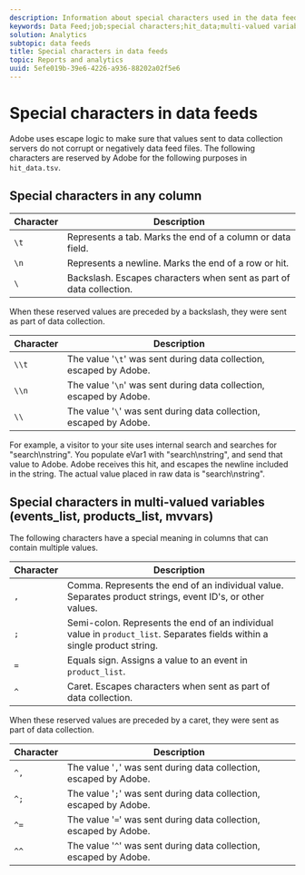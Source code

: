 ```yaml
---
description: Information about special characters used in the data feed.
keywords: Data Feed;job;special characters;hit_data;multi-valued variables;events_list;products_list;mvvars
solution: Analytics
subtopic: data feeds
title: Special characters in data feeds
topic: Reports and analytics
uuid: 5efe019b-39e6-4226-a936-88202a02f5e6
---
```


# Special characters in data feeds

Adobe uses escape logic to make sure that values sent to data collection servers do not corrupt or negatively data feed files. The following characters are reserved by Adobe for the following purposes in `hit_data.tsv`.

## Special characters in any column

| Character | Description |
|--- |--- |
| `\t` | Represents a tab. Marks the end of a column or data field. |
| `\n` | Represents a newline. Marks the end of a row or hit. |
| `\` | Backslash. Escapes characters when sent as part of data collection. |

When these reserved values are preceded by a backslash, they were sent as part of data collection.

| Character | Description |
|--- |--- |
| `\\t` | The value '`\t`' was sent during data collection, escaped by Adobe. |
| `\\n` | The value '`\n`' was sent during data collection, escaped by Adobe. |
| `\\` | The value '`\`' was sent during data collection, escaped by Adobe. |

For example, a visitor to your site uses internal search and searches for "search\nstring". You populate eVar1 with "search\nstring", and send that value to Adobe. Adobe receives this hit, and escapes the newline included in the string. The actual value placed in raw data is "search\\nstring".

## Special characters in multi-valued variables (events_list, products_list, mvvars)

The following characters have a special meaning in columns that can contain multiple values.

| Character | Description |
|--- |--- |
| `,` | Comma. Represents the end of an individual value. Separates product strings, event ID's, or other values. |
| `;` | Semi-colon. Represents the end of an individual value in `product_list`. Separates fields within a single product string. |
| `=` | Equals sign. Assigns a value to an event in `product_list`. |
| `^` | Caret. Escapes characters when sent as part of data collection. |

When these reserved values are preceded by a caret, they were sent as part of data collection.

| Character | Description |
|--- |--- |
| `^,` | The value '`,`' was sent during data collection, escaped by Adobe. |
| `^;` | The value '`;`' was sent during data collection, escaped by Adobe. |
| `^=` | The value '`=`' was sent during data collection, escaped by Adobe. |
| `^^` | The value '`^`' was sent during data collection, escaped by Adobe. |
